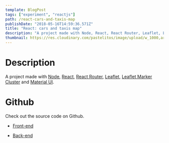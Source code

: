 ```yaml
---
template: BlogPost
tags: ["experiment", "reactjs"]
path: /react-cars-and-taxis-map
publishDate: "2018-05-16T14:59:36.571Z"
title: "React: cars and taxis map"
description: "A project made with Node, React, React Router, Leaflet, Leaflet Marker Cluster and Material UI"
thumbnail: https://res.cloudinary.com/pastelitos/image/upload/w_1000,ar_16:9,c_fill,g_auto,e_sharpen/v1607767810/bruno/react-cars-taxis-map_pj8wuh.png
---
```


# Description

A project made with
[Node](https://nodejs.org/en/),
[React](https://reactjs.org),
[React Router](https://reacttraining.com/react-router/),
[Leaflet](https://leafletjs.com/),
[Leaflet Marker Cluster](https://github.com/Leaflet/Leaflet.markercluster) and
[Material UI](https://material-ui.com/).

# Github

Check out the source code on Github.

- [Front-end](https://github.com/brunogarcia/cars-taxis-map)

- [Back-end](https://github.com/brunogarcia/node-api-cars-taxis)
